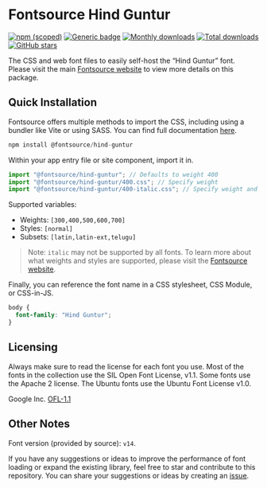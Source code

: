 # Fontsource Hind Guntur

[![npm (scoped)](https://img.shields.io/npm/v/@fontsource/hind-guntur?color=brightgreen)](https://www.npmjs.com/package/@fontsource/hind-guntur) [![Generic badge](https://img.shields.io/badge/fontsource-passing-brightgreen)](https://github.com/fontsource/fontsource) [![Monthly downloads](https://badgen.net/npm/dm/@fontsource/hind-guntur)](https://github.com/fontsource/fontsource) [![Total downloads](https://badgen.net/npm/dt/@fontsource/hind-guntur)](https://github.com/fontsource/fontsource) [![GitHub stars](https://img.shields.io/github/stars/fontsource/fontsource.svg?style=social&label=Star)](https://github.com/fontsource/fontsource/stargazers)

The CSS and web font files to easily self-host the “Hind Guntur” font. Please visit the main [Fontsource website](https://fontsource.org/fonts/hind-guntur) to view more details on this package.

## Quick Installation

Fontsource offers multiple methods to import the CSS, including using a bundler like Vite or using SASS. You can find full documentation [here](https://fontsource.org/docs/getting-started/introduction).

```javascript
npm install @fontsource/hind-guntur
```

Within your app entry file or site component, import it in.

```javascript
import "@fontsource/hind-guntur"; // Defaults to weight 400
import "@fontsource/hind-guntur/400.css"; // Specify weight
import "@fontsource/hind-guntur/400-italic.css"; // Specify weight and style
```

Supported variables:
- Weights: `[300,400,500,600,700]`
- Styles: `[normal]`
- Subsets: `[latin,latin-ext,telugu]`

> Note: `italic` may not be supported by all fonts. To learn more about what weights and styles are supported, please visit the [Fontsource website](https://fontsource.org/fonts/hind-guntur).

Finally, you can reference the font name in a CSS stylesheet, CSS Module, or CSS-in-JS.

```css
body {
  font-family: "Hind Guntur";
}
```

## Licensing
Always make sure to read the license for each font you use. Most of the fonts in the collection use the SIL Open Font License, v1.1. Some fonts use the Apache 2 license. The Ubuntu fonts use the Ubuntu Font License v1.0.

Google Inc.
[OFL-1.1](http://scripts.sil.org/OFL)

## Other Notes
Font version (provided by source): `v14`.

If you have any suggestions or ideas to improve the performance of font loading or expand the existing library, feel free to star and contribute to this repository. You can share your suggestions or ideas by creating an [issue](https://github.com/fontsource/fontsource/issues).